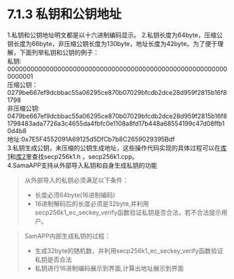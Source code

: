 # 7.1.3 私钥和公钥地址
1.私钥和公钥地址明文都是以十六进制编码显示。
2.私钥长度为64byte，压缩公钥长度为66byte，非压缩公钥长度为130byte，地址长度为42byte。为了便于理解，下面列举私钥和公钥的例子：<br>
私钥: 0000000000000000000000000000000000000000000000000000000000000001<br>
压缩公钥：0279be667ef9dcbbac55a06295ce870b07029bfcdb2dce28d959f2815b16f81798<br>
非压缩公钥:
0479be667ef9dcbbac55a06295ce870b07029bfcdb2dce28d959f2815b16f81798483ada7726a3c4655da4fbfc0e1108a8fd17b448a68554199c47d08ffb10d4b8<br>
地址:0x7E5F4552091A69125d5DfCb7b8C2659029395Bdf<br>
3.私钥生成公钥，未压缩的公钥生成地址，这些操作代码实现的具体过程可以在[库1](https://github.com/bitcoin-core/secp256k1.git)和[库2](https://github.com/chfast/ethash.git)里查找secp256k1.h ，secp256k1.cpp。<br>
4.SamaAPP支持从外部导入私钥和自身生成私钥的功能<br>

>从外部导入的私钥必须满足以下条件：
> * 长度必须64byte(16进制编码)
> * 16进制解码后的长度必须是32byte,并利用 secp256k1_ec_seckey_verify函数验证私钥是否合法，若不合法提示用户。

> SamAPP内部生成私钥的过程：
> * 生成32byte的随机数，并利用secp256k1_ec_seckey_verify函数验证私钥是否合法
> * 私钥进行16进制编码展示到界面,计算出地址展示到界面